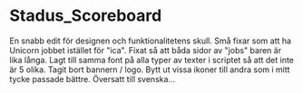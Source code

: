# Stadus_Scoreboard
En snabb edit för designen och funktionalitetens skull. Små fixar som att ha Unicorn jobbet istället för "ica". Fixat så att båda sidor av "jobs" baren är lika långa. Lagt till samma font på alla typer av texter i scriptet så att det inte är 5 olika. Tagit bort bannern / logo. Bytt ut vissa ikoner till andra som i mitt tycke passade bättre. Översatt till svenska...

